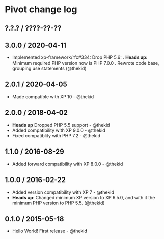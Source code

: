 Pivot change log
================

## ?.?.? / ????-??-??

## 3.0.0 / 2020-04-11

* Implemented xp-framework/rfc#334: Drop PHP 5.6:
  . **Heads up:** Minimum required PHP version now is PHP 7.0.0
  . Rewrote code base, grouping use statements
  (@thekid)

## 2.0.1 / 2020-04-05

* Made compatible with XP 10 - @thekid

## 2.0.0 / 2018-04-02

* **Heads up** Dropped PHP 5.5 support - @thekid
* Added compatibility with XP 9.0.0 - @thekid
* Fixed compatiblity with PHP 7.2 - @thekid

## 1.1.0 / 2016-08-29

* Added forward compatibility with XP 8.0.0 - @thekid

## 1.0.0 / 2016-02-22

* Added version compatibility with XP 7 - @thekid
* **Heads up**: Changed minimum XP version to XP 6.5.0, and with it the
  minimum PHP version to PHP 5.5.
  (@thekid)

## 0.1.0 / 2015-05-18

* Hello World! First release - @thekid